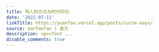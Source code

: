 ```yaml
---
title: 骂人的方式与时代印记
date: '2022-07-11'
linkTitle: https://yuanfan.vercel.app/posts/curse-ways/
source: earfanfan | 袁凡
description: <p><font ...
disable_comments: true
---
```

<p><font ...
